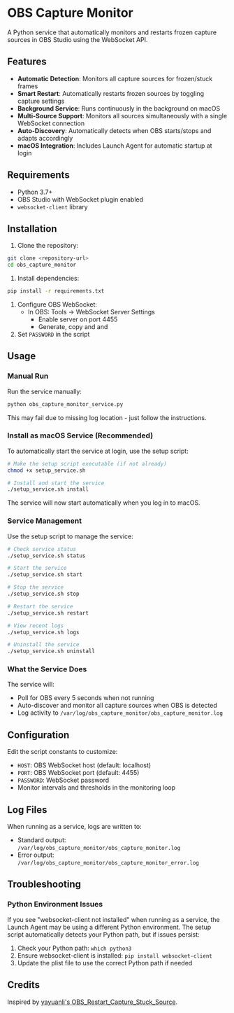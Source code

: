 # OBS Capture Monitor

A Python service that automatically monitors and restarts frozen capture sources in OBS Studio using the WebSocket API.

## Features

- **Automatic Detection**: Monitors all capture sources for frozen/stuck frames
- **Smart Restart**: Automatically restarts frozen sources by toggling capture settings
- **Background Service**: Runs continuously in the background on macOS
- **Multi-Source Support**: Monitors all sources simultaneously with a single WebSocket connection
- **Auto-Discovery**: Automatically detects when OBS starts/stops and adapts accordingly
- **macOS Integration**: Includes Launch Agent for automatic startup at login

## Requirements

- Python 3.7+
- OBS Studio with WebSocket plugin enabled
- `websocket-client` library

## Installation

1. Clone the repository:

```bash
git clone <repository-url>
cd obs_capture_monitor
```

1. Install dependencies:

```bash
pip install -r requirements.txt
```

1. Configure OBS WebSocket:
   - In OBS: Tools → WebSocket Server Settings
      - Enable server on port 4455
      - Generate, copy and and 
2. Set `PASSWORD` in the script

## Usage

### Manual Run

Run the service manually:

```bash
python obs_capture_monitor_service.py
```

This may fail due to missing log location - just follow the instructions.

### Install as macOS Service (Recommended)

To automatically start the service at login, use the setup script:

```bash
# Make the setup script executable (if not already)
chmod +x setup_service.sh

# Install and start the service
./setup_service.sh install
```

The service will now start automatically when you log in to macOS.

### Service Management

Use the setup script to manage the service:

```bash
# Check service status
./setup_service.sh status

# Start the service
./setup_service.sh start

# Stop the service
./setup_service.sh stop

# Restart the service
./setup_service.sh restart

# View recent logs
./setup_service.sh logs

# Uninstall the service
./setup_service.sh uninstall
```

### What the Service Does

The service will:

- Poll for OBS every 5 seconds when not running
- Auto-discover and monitor all capture sources when OBS is detected
- Log activity to `/var/log/obs_capture_monitor/obs_capture_monitor.log`

## Configuration

Edit the script constants to customize:

- `HOST`: OBS WebSocket host (default: localhost)
- `PORT`: OBS WebSocket port (default: 4455)
- `PASSWORD`: WebSocket password
- Monitor intervals and thresholds in the monitoring loop

## Log Files

When running as a service, logs are written to:

- Standard output: `/var/log/obs_capture_monitor/obs_capture_monitor.log`
- Error output: `/var/log/obs_capture_monitor/obs_capture_monitor_error.log`

## Troubleshooting

### Python Environment Issues

If you see "websocket-client not installed" when running as a service, the Launch Agent may be using a different Python environment. The setup script automatically detects your Python path, but if issues persist:

1. Check your Python path: `which python3`
2. Ensure websocket-client is installed: `pip install websocket-client`
3. Update the plist file to use the correct Python path if needed

## Credits

Inspired by [yayuanli's OBS_Restart_Capture_Stuck_Source](https://github.com/yayuanli/OBS_Restart_Capture_Stuck_Source).
